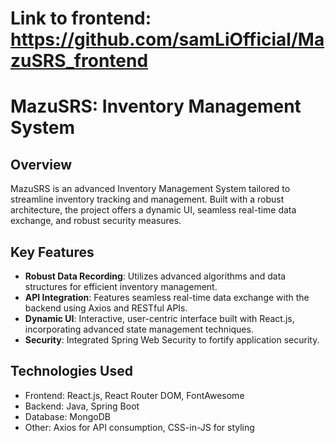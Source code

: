 # Link to frontend: https://github.com/samLiOfficial/MazuSRS_frontend
# MazuSRS: Inventory Management System

## Overview

MazuSRS is an advanced Inventory Management System tailored to streamline inventory tracking and management. Built with a robust architecture, the project offers a dynamic UI, seamless real-time data exchange, and robust security measures. 

## Key Features

- **Robust Data Recording**: Utilizes advanced algorithms and data structures for efficient inventory management.
- **API Integration**: Features seamless real-time data exchange with the backend using Axios and RESTful APIs.
- **Dynamic UI**: Interactive, user-centric interface built with React.js, incorporating advanced state management techniques.
- **Security**: Integrated Spring Web Security to fortify application security.

## Technologies Used

- Frontend: React.js, React Router DOM, FontAwesome
- Backend: Java, Spring Boot
- Database: MongoDB
- Other: Axios for API consumption, CSS-in-JS for styling
